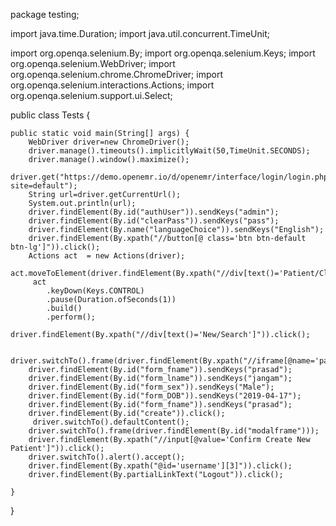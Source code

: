 package testing;

import java.time.Duration;
import java.util.concurrent.TimeUnit;

import org.openqa.selenium.By;
import org.openqa.selenium.Keys;
import org.openqa.selenium.WebDriver;
import org.openqa.selenium.chrome.ChromeDriver;
import org.openqa.selenium.interactions.Actions;
import org.openqa.selenium.support.ui.Select;

public class Tests {

	public static void main(String[] args) {
		WebDriver driver=new ChromeDriver();
		driver.manage().timeouts().implicitlyWait(50,TimeUnit.SECONDS);
		driver.manage().window().maximize();
		driver.get("https://demo.openemr.io/d/openemr/interface/login/login.php?site=default");
		String url=driver.getCurrentUrl();
		System.out.println(url);
		driver.findElement(By.id("authUser")).sendKeys("admin");
		driver.findElement(By.id("clearPass")).sendKeys("pass");
		driver.findElement(By.name("languageChoice")).sendKeys("English");
		driver.findElement(By.xpath("//button[@ class='btn btn-default btn-lg']")).click();
		Actions act  = new Actions(driver);
		act.moveToElement(driver.findElement(By.xpath("//div[text()='Patient/Client']"))).build().perform();
		 act
			.keyDown(Keys.CONTROL)
			.pause(Duration.ofSeconds(1))
			.build()
			.perform();
		driver.findElement(By.xpath("//div[text()='New/Search']")).click();

		driver.switchTo().frame(driver.findElement(By.xpath("//iframe[@name='pat']")));
		driver.findElement(By.id("form_fname")).sendKeys("prasad");
		driver.findElement(By.id("form_lname")).sendKeys("jangam");
		driver.findElement(By.id("form_sex")).sendKeys("Male");
		driver.findElement(By.id("form_DOB")).sendKeys("2019-04-17");
		driver.findElement(By.id("form_fname")).sendKeys("prasad");
		driver.findElement(By.id("create")).click();
		 driver.switchTo().defaultContent();
		driver.switchTo().frame(driver.findElement(By.id("modalframe")));
		driver.findElement(By.xpath("//input[@value='Confirm Create New Patient']")).click();
		driver.switchTo().alert().accept();
		driver.findElement(By.xpath("@id='username'][3]")).click();
		driver.findElement(By.partialLinkText("Logout")).click();
		
	}

}
